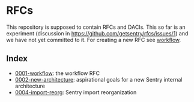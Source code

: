 # RFCs

This repository is supposed to contain RFCs and DACIs.  This so far is an experiment (discussion in https://github.com/getsentry/rfcs/issues/1) and we have not yet committed to it.
For creating a new RFC see [workflow](text/0001-workflow.md).

## Index

* [0001-workflow](text/0001-workflow.md): the workflow RFC
* [0002-new-architecture](text/0002-new-architecture.md): aspirational goals for a new Sentry internal architecture
* [0004-import-reorg](text/0004-import-reorg.md): Sentry import reorganization

